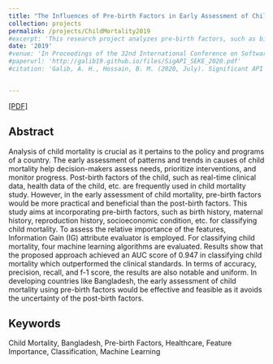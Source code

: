 ```yaml
---
title: "The Influences of Pre-birth Factors in Early Assessment of Child Mortality using Machine Learning Techniques"
collection: projects
permalink: /projects/ChildMortality2019
#excerpt: 'This research project analyzes pre-birth factors, such as birth history, maternal history, reproduction history, socio-economic condition, etc. for the early classification of child mortality. Manuscript in Preparation.'
date: '2019'
#venue: 'In Proceedings of the 32nd International Conference on Software Engineering Knowledge Engineering, 2020 (SEKE 2020)'
#paperurl: 'http://galib19.github.io/files/SigAPI_SEKE_2020.pdf'
#citation: 'Galib, A. H., Hossain, B. M. (2020, July). Significant API Calls in Android Malware Detection (Using Feature Selection Techniques and Correlation Based Feature Elimination). In Proceedings of the 32nd International Conference on Software Engineering Knowledge Engineering (pp.566-571).'


---
```


[[PDF]](http://galib19.github.io/files/ChildMortality2019.pdf)
## Abstract 

Analysis of child mortality is crucial as it pertains to the policy and programs of a
country. The early assessment of patterns and trends in causes of child mortality
help decision-makers assess needs, prioritize interventions, and monitor progress.
Post-birth factors of the child, such as real-time clinical data, health data of the
child, etc. are frequently used in child mortality study. However, in the early
assessment of child mortality, pre-birth factors would be more practical and
beneficial than the post-birth factors. This study aims at incorporating pre-birth
factors, such as birth history, maternal history, reproduction history, socioeconomic condition, etc. for classifying child mortality. To assess the relative
importance of the features, Information Gain (IG) attribute evaluator is employed.
For classifying child mortality, four machine learning algorithms are evaluated.
Results show that the proposed approach achieved an AUC score of 0.947 in
classifying child mortality which outperformed the clinical standards. In terms of
accuracy, precision, recall, and f-1 score, the results are also notable and uniform.
In developing countries like Bangladesh, the early assessment of child mortality
using pre-birth factors would be effective and feasible as it avoids the uncertainty
of the post-birth factors.

## Keywords 

Child Mortality, Bangladesh, Pre-birth Factors, Healthcare, Feature
Importance, Classification, Machine Learning